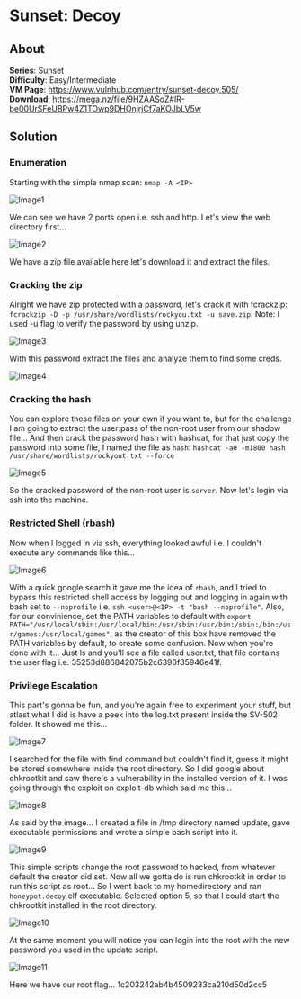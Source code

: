 # Sunset: Decoy
## About
__Series__: Sunset  
__Difficulty__: Easy/Intermediate  
__VM Page__: https://www.vulnhub.com/entry/sunset-decoy,505/  
__Download__: https://mega.nz/file/9HZAASoZ#lR-be00UrSFeUBPw4Z1TOwp9DHOnjrjCf7aKOJbLV5w  

## Solution

### Enumeration
Starting with the simple nmap scan: ```nmap -A <IP>```

![Image1]()

We can see we have 2 ports open i.e. ssh and http. Let's view the web directory first...

![Image2]()

We have a zip file available here let's download it and extract the files.

### Cracking the zip

Alright we have zip protected with a password, let's crack it with fcrackzip: ```fcrackzip -D -p /usr/share/wordlists/rockyou.txt -u save.zip```.  Note: I used -u flag to verify the password by using unzip.

![Image3]()

With this password extract the files and analyze them to find some creds.

![Image4]()

### Cracking the hash

You can explore these files on your own if you want to, but for the challenge I am going to extract the user:pass of the non-root user from our shadow file... And then crack the password hash with hashcat, for that just copy the password into some file, I named the file as ```hash```: ```hashcat -a0 -m1800 hash /usr/share/wordlists/rockyout.txt --force```

![Image5]()

So the cracked password of the non-root user is ```server```. Now let's login via ssh into the machine.

### Restricted Shell (rbash)

Now when I logged in via ssh, everything looked awful i.e. I couldn't execute any commands like this... 

![Image6]()

With a quick google search it gave me the idea of ```rbash```, and I tried to bypass this restricted shell access by logging out and logging in again with bash set to ```--noprofile``` i.e. ```ssh <user>@<IP> -t "bash --noprofile"```. Also, for our convinience, set the PATH variables to default with ```export PATH="/usr/local/sbin:/usr/local/bin:/usr/sbin:/usr/bin:/sbin:/bin:/usr/games:/usr/local/games"```, as the creator of this box have removed the PATH variables by default, to create some confusion. Now when you're done with it... Just ls and you'll see a file called user.txt, that file contains the user flag i.e. 35253d886842075b2c6390f35946e41f.

### Privilege Escalation
This part's gonna be fun, and you're again free to experiment your stuff, but atlast what I did is have a peek into the log.txt present inside the SV-502 folder. It showed me this...

![Image7]()

I searched for the file with find command but couldn't find it, guess it might be stored somewhere inside the root directory. So I did google about chkrootkit and saw there's a vulnerability in the installed version of it. I was going through the exploit on exploit-db which said me this...

![Image8]()

As said by the image... I created a file in /tmp directory named update, gave executable permissions and wrote a simple bash script into it.

![Image9]()

This simple scripts change the root password to hacked, from whatever default the creator did set. Now all we gotta do is run chkrootkit in order to run this script as root... So I went back to my homedirectory and ran ```honeypot.decoy``` elf executable. Selected option 5, so that I could start the chkrootkit installed in the root directory.

![Image10]()

At the same moment you will notice you can login into the root with the new password you used in the update script.

![Image11]()

Here we have our root flag... 1c203242ab4b4509233ca210d50d2cc5
